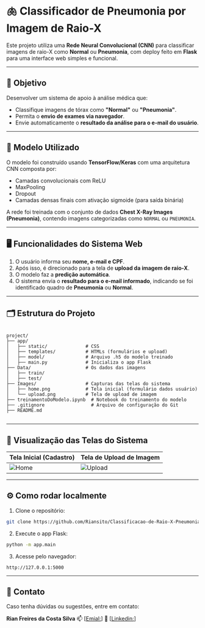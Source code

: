 
# 🫁 Classificador de Pneumonia por Imagem de Raio-X

Este projeto utiliza uma **Rede Neural Convolucional (CNN)** para classificar imagens de raio-X como **Normal** ou **Pneumonia**, com deploy feito em **Flask** para uma interface web simples e funcional.

---

## 🚀 Objetivo

Desenvolver um sistema de apoio à análise médica que:

- Classifique imagens de tórax como **"Normal"** ou **"Pneumonia"**.
- Permita o **envio de exames via navegador**.
- Envie automaticamente o **resultado da análise para o e-mail do usuário**.

---

## 🧠 Modelo Utilizado

O modelo foi construído usando **TensorFlow/Keras** com uma arquitetura CNN composta por:

- Camadas convolucionais com ReLU
- MaxPooling
- Dropout
- Camadas densas finais com ativação sigmoide (para saída binária)

A rede foi treinada com o conjunto de dados **Chest X-Ray Images (Pneumonia)**, contendo imagens categorizadas como `NORMAL` ou `PNEUMONIA`.

---

## 🖥️ Funcionalidades do Sistema Web

1. O usuário informa seu **nome, e-mail e CPF**.
2. Após isso, é direcionado para a tela de **upload da imagem de raio-X**.
3. O modelo faz a **predição automática**.
4. O sistema envia o **resultado para o e-mail informado**, indicando se foi identificado quadro de **Pneumonia** ou **Normal**.

---

## 🗂 Estrutura do Projeto

```

project/
├── app/
│   ├── static/              # CSS
│   ├── templates/           # HTMLs (formulários e upload)
│   ├── model/               # Arquivo .h5 do modelo treinado
│   ├── main.py              # Inicializa o app Flask
├── Data/                    # Os dados das imagens
│   ├── train/
│   ├── test/
├── Images/                  # Capturas das telas do sistema
│   ├── home.png             # Tela inicial (formulário dados usuário)
│   └── upload.png           # Tela de upload de imagem
├── treinamentoDoModelo.ipynb  # Notebook do treinamento do modelo
├── .gitignore                 # Arquivo de configuração do Git
├── README.md


````

---

## 📸 Visualização das Telas do Sistema

| Tela Inicial (Cadastro)                            | Tela de Upload de Imagem                      |
|--------------------------------------------------|-----------------------------------------------|
| ![Home](Images/home.png)                          | ![Upload](Images/upload.png)                   |

---

## ⚙️ Como rodar localmente

1. Clone o repositório:
```bash
git clone https://github.com/Riansito/Classificacao-de-Raio-X-Pneumonia-Normal
````

2. Execute o app Flask:

```bash
python -m app.main
```

3. Acesse pelo navegador:

```
http://127.0.0.1:5000
```

---

## 📧 Contato

Caso tenha dúvidas ou sugestões, entre em contato:

**Rian Freires da Costa Silva**
📫 \[[Emial:](mailto:rianfreires40@gmail.com)]
🔗 \[[Linkedin:](www.linkedin.com/in/rian-freires-da-costa-silva-798813324)]

